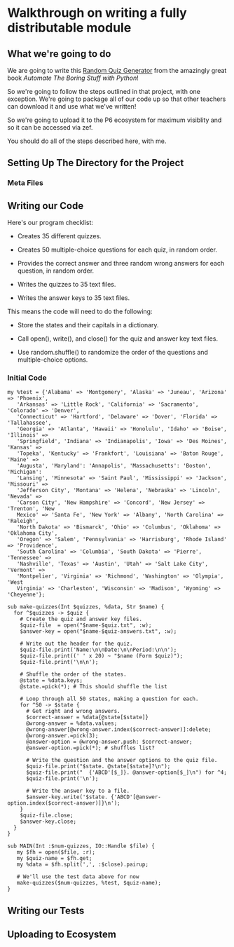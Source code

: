 # Walkthrough on writing a fully distributable module

## What we're going to do

We are going to write this [Random Quiz Generator](https://automatetheboringstuff.com/chapter8/) from the amazingly great book _Automate The Boring Stuff with Python_!

So we're going to follow the steps outlined in that project, with one exception. We're going to
package all of our code up so that other teachers can download it and use what we've written!

So we're going to upload it to the P6 ecosystem for maximum visiblity and so it can be accessed via zef.

You should do all of the steps described here, with me.

## Setting Up The Directory for the Project

### Meta Files

## Writing our Code

Here's our program checklist:

- Creates 35 different quizzes.

- Creates 50 multiple-choice questions for each quiz, in random order.

- Provides the correct answer and three random wrong answers for each question, in random order.

- Writes the quizzes to 35 text files.

- Writes the answer keys to 35 text files.

This means the code will need to do the following:

- Store the states and their capitals in a dictionary.

- Call open(), write(), and close() for the quiz and answer key text files.

- Use random.shuffle() to randomize the order of the questions and multiple-choice options.

### Initial Code

```perl6
my %test = {'Alabama' => 'Montgomery', 'Alaska' => 'Juneau', 'Arizona' => 'Phoenix',
   'Arkansas' => 'Little Rock', 'California' => 'Sacramento', 'Colorado' => 'Denver',
   'Connecticut' => 'Hartford', 'Delaware' => 'Dover', 'Florida' => 'Tallahassee',
   'Georgia' => 'Atlanta', 'Hawaii' => 'Honolulu', 'Idaho' => 'Boise', 'Illinois' =>
   'Springfield', 'Indiana' => 'Indianapolis', 'Iowa' => 'Des Moines', 'Kansas' =>
   'Topeka', 'Kentucky' => 'Frankfort', 'Louisiana' => 'Baton Rouge', 'Maine' =>
   'Augusta', 'Maryland': 'Annapolis', 'Massachusetts': 'Boston', 'Michigan':
   'Lansing', 'Minnesota' => 'Saint Paul', 'Mississippi' => 'Jackson', 'Missouri' =>
   'Jefferson City', 'Montana' => 'Helena', 'Nebraska' => 'Lincoln', 'Nevada' =>
   'Carson City', 'New Hampshire' => 'Concord', 'New Jersey' => 'Trenton', 'New
   Mexico' => 'Santa Fe', 'New York' => 'Albany', 'North Carolina' => 'Raleigh',
   'North Dakota' => 'Bismarck', 'Ohio' => 'Columbus', 'Oklahoma' => 'Oklahoma City',
   'Oregon' => 'Salem', 'Pennsylvania' => 'Harrisburg', 'Rhode Island' => 'Providence',
   'South Carolina' => 'Columbia', 'South Dakota' => 'Pierre', 'Tennessee' =>
   'Nashville', 'Texas' => 'Austin', 'Utah' => 'Salt Lake City', 'Vermont' =>
   'Montpelier', 'Virginia' => 'Richmond', 'Washington' => 'Olympia', 'West
   Virginia' => 'Charleston', 'Wisconsin' => 'Madison', 'Wyoming' => 'Cheyenne'};

sub make-quizzes(Int $quizzes, %data, Str $name) {
  for ^$quizzes -> $quiz {
    # Create the quiz and answer key files.
    $quiz-file  = open("$name-$quiz.txt", :w);
    $answer-key = open("$name-$quiz-answers.txt", :w);

    # Write out the header for the quiz.
    $quiz-file.print('Name:\n\nDate:\n\nPeriod:\n\n');
    $quiz-file.print((' ' x 20) ~ "$name (Form $quiz)");
    $quiz-file.print('\n\n');

    # Shuffle the order of the states.
    @state = %data.keys;
    @state.=pick(*); # This should shuffle the list

    # Loop through all 50 states, making a question for each.
    for ^50 -> $state {
      # Get right and wrong answers.
      $correct-answer = %data{@state[$state]}
      @wrong-answer = %data.values;
      @wrong-answer[@wrong-answer.index($correct-answer)]:delete;
      @wrong-answer.=pick(3);
      @answer-option = @wrong-answer.push: $correct-answer;
      @answer-option.=pick(*); # shuffles list?
      
      # Write the question and the answer options to the quiz file.
      $quiz-file.print("$state. @state[$state]?\n");
      $quiz-file.print("  {'ABCD'[$_]}. @answer-option[$_]\n") for ^4;
      $quiz-file.print('\n');
      
      # Write the answer key to a file.
      $answer-key.write('$state. {'ABCD'[@answer-option.index($correct-answer)]}\n');
    }
    $quiz-file.close;
    $answer-key.close;
  }
}

sub MAIN(Int :$num-quizzes, IO::Handle $file) {
   my $fh = open($file, :r);
   my $quiz-name = $fh.get;
   my %data = $fh.split(',', :$close).pairup;
   
   # We'll use the test data above for now
   make-quizzes($num-quizzes, %test, $quiz-name);
}
```

### 
## Writing our Tests

## Uploading to Ecosystem
